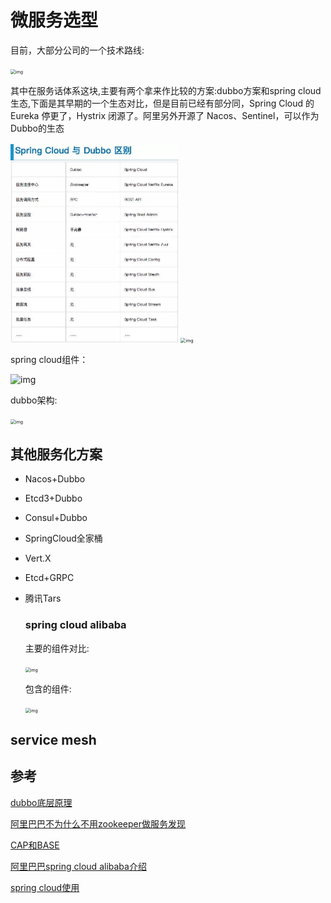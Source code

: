 # 微服务选型

目前，大部分公司的一个技术路线:

<img src="https://upload-images.jianshu.io/upload_images/5475068-2a925d2f53f1b75f.png?imageMogr2/auto-orient/strip|imageView2/2/w/1200/format/webp" alt="img" style="zoom:50%;" />

其中在服务话体系这块,主要有两个拿来作比较的方案:dubbo方案和spring cloud生态,下面是其早期的一个生态对比，但是目前已经有部分同，Spring Cloud 的 Eureka 停更了，Hystrix 闭源了。阿里另外开源了 Nacos、Sentinel，可以作为Dubbo的生态

<img src=".images/微服务/企业微信截图_1589940640743-1589940674471.png" alt="img" style="zoom:50%;" />



<img src="https://pic2.zhimg.com/80/v2-ffcf7537c23ec1853267f50729c8b211_720w.jpg" alt="img" style="zoom:50%;" />



spring cloud组件：

![img](https://pic4.zhimg.com/80/v2-2d78afcc4e7019b9788478345059a9a3_720w.jpg)



dubbo架构:

<img src="https://pic2.zhimg.com/80/v2-c5be42ad9623b779ae3c8a8c1a5985d3_720w.jpg" alt="img" style="zoom:50%;" />

## 其他服务化方案

- Nacos+Dubbo

- Etcd3+Dubbo

- Consul+Dubbo

- SpringCloud全家桶

- Vert.X

- Etcd+GRPC

- 腾讯Tars

  ### spring cloud alibaba

  主要的组件对比:

  <img src="https://pic4.zhimg.com/80/v2-3a132c503bb7cde19314acc8a4866c4b_720w.jpg" alt="img" style="zoom:50%;" />

  包含的组件:

  <img src="https://pic4.zhimg.com/80/v2-46c0b9e0d41c441d222390c79a4cd53b_720w.jpg" alt="img" style="zoom:50%;" />

  

## service mesh

## 参考

[dubbo底层原理](https://baijiahao.baidu.com/s?id=1645744285641737459&wfr=spider&for=pc)

[阿里巴巴不为什么不用zookeeper做服务发现](https://yq.aliyun.com/articles/599997)

[CAP和BASE](https://yq.aliyun.com/articles/692238)

[阿里巴巴spring cloud alibaba介绍](https://zhuanlan.zhihu.com/p/98874444)

[spring cloud使用](https://sq.163yun.com/blog/article/168136513065467904)

